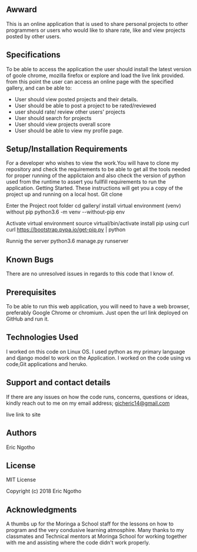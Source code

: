 ## Awward
This is an online application that is used to share personal projects to other programmers or users who would like to share rate, like and view projects posted by other users.

## Specifications
To be able to access the application the user should install the latest version of goole chrome, mozilla firefox or explore and load the live link provided. from this point the user can access an online page with the specified gallery, and can be able to:

+ User should view posted projects and their details.
+ User should be able to post a project to be rated/reviewed
+ user should rate/ review other users' projects
+ User should search for projects 
+ User should view projects overall score
+ User should be able to view my profile page.

## Setup/Installation Requirements
For a developer who wishes to view the work.You will have to clone my repository and check the requirements to be able to get all the tools needed for proper running of the applictaion and also check the version of python used from the runtime to assert you fullfill requirements to run the application. Getting Started. These instructions will get you a copy of the project up and running on a local host.
Git clone

Enter the Project root folder cd gallery/ install virtual environment (venv) without pip python3.6 -m venv --without-pip env

Activate virtual environment source virtual/bin/activate install pip using curl curl https://bootstrap.pypa.io/get-pip.py | python

Runnig the server python3.6 manage.py runserver

## Known Bugs
There are no unresolved issues in regards to this code that I know of.

## Prerequisites
To be able to run this web application, you will need to have a web browser, preferably Google Chrome or chromium. Just open the url link deployed on GitHub and run it.

## Technologies Used
I worked on this code on Linux OS. I used python as my primary language and django model to work on the Application. I worked on the code using vs code,Git applications and heruko.

## Support and contact details
If there are any issues on how the code runs, concerns, questions or ideas, kindly reach out to me on my email address; gicheric14@gmail.com

live link to site
## Authors
Eric Ngotho

## License
MIT License

Copyright (c) 2018 Eric Ngotho

## Acknowledgments
A thumbs up for the Moringa a School staff for the lessons on how to program and the very condusive learning atmosphire.
Many thanks to my classmates and Technical mentors at Moringa School for working together with me and assisting where the code didn't work properly.